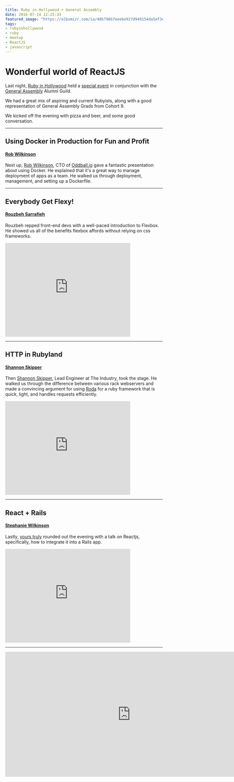 ```yaml
---
title: Ruby in Hollywood + General Assembly
date: 2016-07-14 12:25:33
featured_image: "https://albumizr.com/ia/48b798b7eeebe927d949154da5ef3e3a.jpg"
tags:
- rubyinhollywood
- ruby
- meetup
- ReactJS
- javascript
---
```

# Wonderful world of ReactJS



Last night, [Ruby in Hollywood](https://twitter.com/rubyinhollywood) held a [special event](www.meetup.com/rubyinhollywood/events/232566071/) in conjunction with the [General Assembly](https://generalassemb.ly) Alumni Guild.

We had a great mix of aspiring and current Rubyists, along with a good representation of General Assembly Grads from Cohort 9.

We kicked off the evening with pizza and beer, and some good conversation.   

---
## Using Docker in Production for Fun and Profit
#### [Rob Wilkinson](https://twitter.com/RobAWilkinson)

Next up, [Rob Wilkinson](https://twitter.com/RobAWilkinson), CTO of [Oddball.io](http://oddball.io/) gave a fantastic presentation about using Docker. He explained that it's a great way to manage deployment of apps as a team. He walked us through deployment, management, and setting up a Dockerfile.   

---


## Everybody Get Flexy!
#### [Rouzbeh Sarrafieh](https://twitter.com/rouzbeh84)

Rouzbeh repped front-end devs with a well-paced introduction to Flexbox. He showed us all of the benefits flexbox affords without relying on css frameworks.
<iframe src="https://docs.google.com/presentation/d/1oNo9JF78m1qAab7re5HF3IFSiNvIR1JRVCK3Woc84ew/embed?start=false&loop=false&delayms=15000" frameborder="0" width="400" height="300" allowfullscreen="true" mozallowfullscreen="true" webkitallowfullscreen="true"></iframe>    

---  

## HTTP in Rubyland
#### [Shannon Skipper](https://twitter.com/_havenn)

Then [Shannon Skipper](https://twitter.com/_havenn), Lead Engineer at The Industry, took the stage. He walked us through the difference between various rack webservers and made a convincing argument for using [Roda](http://roda.jeremyevans.net/) for a ruby framework that is quick, light, and handles requests efficiently.

<iframe width="400" height="300" src="https://www.docdroid.net/e7CFBl3/http-in-rubyland.pdf.html" frameborder="0" allowfullscreen></iframe>  

---  
## React + Rails
#### [Stephanie Wilkinson](https://twitter.com/stephanieblack)
Lastly, [yours truly](https://twitter.com/stephanieblack) rounded out the evening with a talk on Reactjs, specifically, how to integrate it into a Rails app.
<iframe src="https://docs.google.com/presentation/d/1QESAin7GNSaGHrwseha9j2FHYxoqcAvX3Z54FW6oBPE/embed?start=false&loop=false&delayms=15000" frameborder="0" width="400" height="300" allowfullscreen="true" mozallowfullscreen="true" webkitallowfullscreen="true"></iframe>   

---  

<iframe src="http://albumizr.com/a/wnw" scrolling="no" frameborder="0" allowfullscreen width="800" height="400"></iframe>
